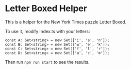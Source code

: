 # Letter Boxed Helper

This is a helper for the New York Times puzzle Letter Boxed.

To use it, modify index.ts with your letters:


```
const A: Set<string> = new Set(['i', 'a', 'n']);
const B: Set<string> = new Set(['w', 'e', 'k']);
const C: Set<string> = new Set(['f', 'l', 'r']);
const D: Set<string> = new Set(['u', 'c', 'm']);
```

Then run `npm run start` to see the results.